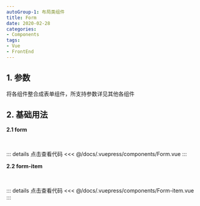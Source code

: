 ```yaml
---
autoGroup-1: 布局类组件
title: Form
date: 2020-02-28
categories:
- Components
tags:
- Vue
- FrontEnd
---
```


## 1. 参数

将各组件整合成表单组件，所支持参数详见其他各组件

## 2. 基础用法

**2.1 form**

<br>
<Form/>

::: details 点击查看代码
<<< @/docs/.vuepress/components/Form.vue
:::

**2.2 form-item**

<br>
<Form-item/>

::: details 点击查看代码
<<< @/docs/.vuepress/components/Form-item.vue
:::

